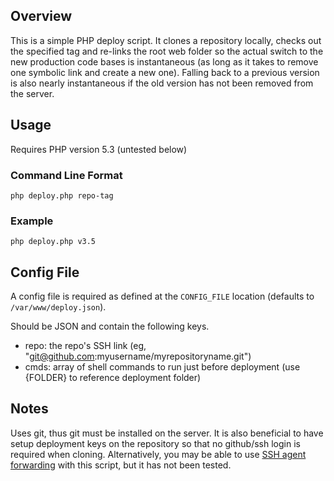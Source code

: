 Overview
--------
This is a simple PHP deploy script. It clones a repository locally, checks out the specified tag and re-links the root web folder so the actual switch to the new production code bases is instantaneous (as long as it takes to remove one symbolic link and create a new one). Falling back to a previous version is also nearly instantaneous if the old version has not been removed from the server.

Usage
-----
Requires PHP version 5.3 (untested below)

### Command Line Format
`php deploy.php repo-tag`

### Example
`php deploy.php v3.5`

Config File
-----------
A config file is required as defined at the `CONFIG_FILE` location (defaults to `/var/www/deploy.json`).

Should be JSON and contain the following keys.
- repo: the repo's SSH link (eg, "git@github.com:myusername/myrepositoryname.git")
- cmds: array of shell commands to run just before deployment (use {FOLDER} to reference deployment folder)

Notes
-----
Uses git, thus git must be installed on the server. It is also beneficial to have setup deployment keys on the repository so that no github/ssh login is required when cloning. Alternatively, you may be able to use [SSH agent forwarding](https://help.github.com/articles/using-ssh-agent-forwarding) with this script, but it has not been tested.